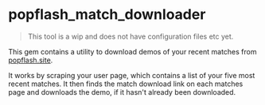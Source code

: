 # popflash_match_downloader

> This tool is a wip and does not have configuration files etc yet.

This gem contains a utility to download demos of your recent matches from [popflash.site](https://popflash.site).

It works by scraping your user page, which contains a list of your five most recent matches. It then finds the match download link on each matches page and downloads the demo, if it hasn't already been downloaded.
